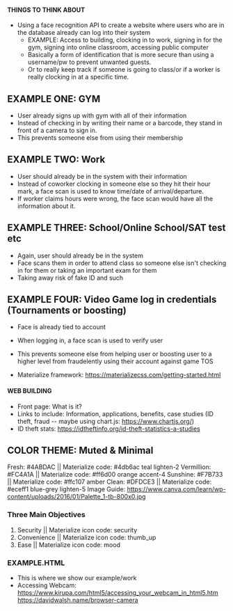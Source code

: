 #### THINGS TO THINK ABOUT ####
- Using a face recognition API to create a website where users who are in the database already can log into their system
    - EXAMPLE: Access to building, clocking in to work, signing in for the gym, signing into online classroom, accessing public computer
    - Basically a form of identification that is more secure than using a username/pw to prevent unwanted guests.
    - Or to really keep track if someone is going to class/or if a worker is really clocking in at a specific time.

## EXAMPLE ONE: GYM
- User already signs up with gym with all of their information
- Instead of checking in by writing their name or a barcode, they stand in front of a camera to sign in.
- This prevents someone else from using their membership

## EXAMPLE TWO: Work
- User should already be in the system with their information
- Instead of coworker clocking in someone else so they hit their hour mark, a face scan is used to know time/date of arrival/departure.
- If worker claims hours were wrong, the face scan would have all the information about it.

## EXAMPLE THREE: School/Online School/SAT test etc
- Again, user should already be in the system
- Face scans them in order to attend class so someone else isn't checking in for them or taking an important exam for them
- Taking away risk of fake ID and such

## EXAMPLE FOUR: Video Game log in credentials (Tournaments or boosting)
- Face is already tied to account
- When logging in, a face scan is used to verify user
- This prevents someone else from helping user or boosting user to a higher level from fraudelently using their account against game TOS


- Materialize framework: https://materializecss.com/getting-started.html


#### WEB BUILDING ####
- Front page: What is it?
- Links to include: Information, applications, benefits, case studies (ID theft, fraud -- maybe using chart.js: https://www.chartjs.org/)
- ID theft stats: https://idtheftinfo.org/id-theft-statistics-a-studies

## COLOR THEME: Muted & Minimal
Fresh: #4ABDAC || Materialize code: #4db6ac teal lighten-2
Vermillion: #FC4A1A || Materialize code: #ff6d00 orange accent-4
Sunshine: #F7B733 || Materialize code: #ffc107 amber
Clean: #DFDCE3 || Materialize code: #eceff1 blue-grey lighten-5
Image Guide: https://www.canva.com/learn/wp-content/uploads/2016/01/Palette_1-tb-800x0.jpg

### Three Main Objectives
1. Security || Materialize icon code: security
2. Convenience || Materialize icon code: thumb_up
3. Ease || Materialize icon code: mood


### EXAMPLE.HTML
- This is where we show our example/work
- Accessing Webcam: https://www.kirupa.com/html5/accessing_your_webcam_in_html5.htm
https://davidwalsh.name/browser-camera


